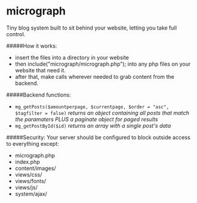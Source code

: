 micrograph
==========

Tiny blog system built to sit behind your website, letting you take full control.

#####How it works:
+ insert the files into a directory in your website
+ then include("micrograph/micrograph.php"); into any php files on your website that need it.
+ after that, make calls wherever needed to grab content from the backend.

#####Backend functions:
+ `mg_getPosts($amountperpage, $currentpage, $order = "asc", $tagfilter = false)` *returns an object containing all posts that match the paramaters PLUS a paginate object for paged results*
+ `mg_getPostById($id)` *returns an array with a single post's data*

#####Security:
Your server should be configured to block outside access to everything except:
+ micrograph.php
+ index.php
+ content/images/
+ views/css/
+ views/fonts/
+ views/js/
+ system/ajax/